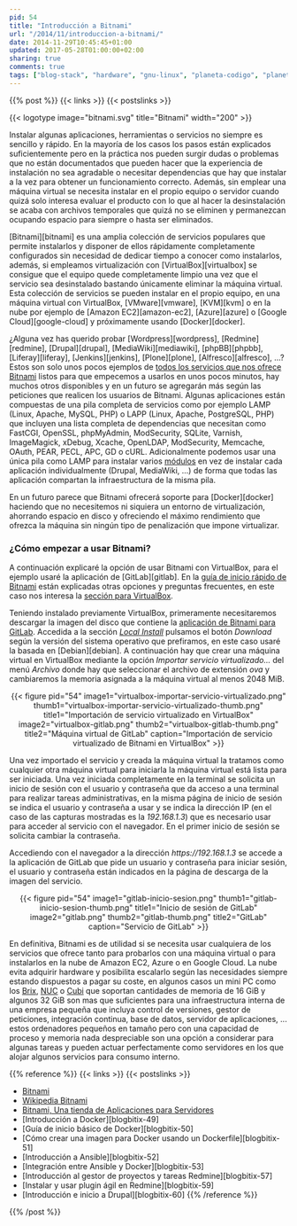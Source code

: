 ```yaml
---
pid: 54
title: "Introducción a Bitnami"
url: "/2014/11/introduccion-a-bitnami/"
date: 2014-11-29T10:45:45+01:00
updated: 2017-05-28T01:00:00+02:00
sharing: true
comments: true
tags: ["blog-stack", "hardware", "gnu-linux", "planeta-codigo", "planeta-linux", "software", "software-libre"]
---
```


{{% post %}}
{{< links >}}
{{< postslinks >}}

{{< logotype image="bitnami.svg" title="Bitnami" width="200" >}}

Instalar algunas aplicaciones, herramientas o servicios no siempre es sencillo y rápido. En la mayoría de los casos los pasos están explicados suficientemente pero en la práctica nos pueden surgir dudas o problemas que no están documentados que pueden hacer que la experiencia de instalación no sea agradable o necesitar dependencias que hay que instalar a la vez para obtener un funcionamiento correcto. Además, sin emplear una máquina virtual se necesita instalar en el propio equipo o servidor cuando quizá solo interesa evaluar el producto con lo que al hacer la desinstalación se acaba con archivos temporales que quizá no se eliminen y permanezcan ocupando espacio para siempre o hasta ser eliminados.

[Bitnami][bitnami] es una amplia colección de servicios populares que permite instalarlos y disponer de ellos rápidamente completamente configurados sin necesidad de dedicar tiempo a conocer como instalarlos, además, si empleamos virtualización con [VirtualBox][virtualbox] se consigue que el equipo quede completamente limpio una vez que el servicio sea desinstalado bastando únicamente eliminar la máquina virtual. Esta colección de servicios se pueden instalar en el propio equipo, en una máquina virtual con VirtualBox, [VMware][vmware], [KVM][kvm] o en la nube por ejemplo de [Amazon EC2][amazon-ec2], [Azure][azure] o [Google Cloud][google-cloud] y próximamente usando [Docker][docker].

¿Alguna vez has querido probar [Wordpress][wordpress], [Redmine][redmine], [Drupal][drupal], [MediaWiki][mediawiki], [phpBB][phpbb], [Liferay][liferay], [Jenkins][jenkins], [Plone][plone], [Alfresco][alfresco], ...? Estos son solo unos pocos ejemplos de [todos los servicios que nos ofrece Bitnami](https://bitnami.com/stacks) listos para que empecemos a usarlos en unos pocos minutos, hay muchos otros disponibles y en un futuro se agregarán más según las peticiones que realicen los usuarios de Bitnami. Algunas aplicaciones están compuestas de una pila completa de servicios como por ejemplo LAMP (Linux, Apache, MySQL, PHP) o LAPP (Linux, Apache, PostgreSQL, PHP) que incluyen una lista completa de dependencias que necesitan como FastCGI, OpenSSL, phpMyAdmin, ModSecurity, SQLite, Varnish, ImageMagick, xDebug, Xcache, OpenLDAP, ModSecurity, Memcache, OAuth, PEAR, PECL, APC, GD o cURL. Adicionalmente podemos usar una única pila como LAMP para instalar varios [módulos](https://bitnami.com/stack/lamp/modules) en vez de instalar cada aplicación individualmente (Drupal, MediaWiki, ...) de forma que todas las aplicación compartan la infraestructura de la misma pila.

En un futuro parece que Bitnami ofrecerá soporte para [Docker][docker] haciendo que no necesitemos ni siquiera un entorno de virtualización, ahorrando espacio en disco y ofreciendo el máximo rendimiento que ofrezca la máquina sin ningún tipo de penalización que impone virtualizar.

### ¿Cómo empezar a usar Bitnami?

A continuación explicaré la opción de usar Bitnami con VirtualBox, para el ejemplo usaré la aplicación de [GitLab][gitlab]. En la [guía de inicio rápido de Bitnami](https://docs.bitnami.com/virtual-machine/) están explicadas otras opciones y preguntas frecuentes, en este caso nos interesa la [sección para VirtualBox](https://docs.bitnami.com/virtual-machine/get-started-virtualbox/).

Teniendo instalado previamente VirtualBox, primeramente necesitaremos descargar la imagen del disco que contiene la [aplicación de Bitnami para GitLab](https://bitnami.com/stack/gitlab). Accedida a la sección [_Local Install_](https://bitnami.com/stack/gitlab/virtual-machine) pulsamos el botón _Download_ según la versión del sistema operativo que prefiramos, en este caso usaré la basada en [Debian][debian]. A continuación hay que crear una máquina virtual en VirtualBox mediante la opción _Importar servicio virtualizado..._ del menú _Archivo_ donde hay que seleccionar el archivo de extensión _ova_ y cambiaremos la memoria asignada a la máquina virtual al menos 2048 MiB.

<div class="media" style="text-align: center;">
    {{< figure pid="54"
        image1="virtualbox-importar-servicio-virtualizado.png" thumb1="virtualbox-importar-servicio-virtualizado-thumb.png" title1="Importación de servicio virtualizado en VirtualBox"
        image2="virtualbox-gitlab.png" thumb2="virtualbox-gitlab-thumb.png" title2="Máquina virtual de GitLab"
				caption="Importación de servicio virtualizado de Bitnami en VirtualBox" >}}
</div>

Una vez importado el servicio y creada la máquina virtual la tratamos como cualquier otra máquina virtual para iniciarla la máquina virtual está lista para ser iniciada. Una vez iniciada completamente en la terminal se solicita un inicio de sesión con el usuario y contraseña que da acceso a una terminal para realizar tareas administrativas, en la misma página de inicio de sesión se indica el usuario y contraseña a usar y se indica la dirección IP (en el caso de las capturas mostradas es la _192.168.1.3_) que es necesario usar para acceder al servicio con el navegador. En el primer inicio de sesión se solicita cambiar la contraseña.

Accediendo con el navegador a la dirección _https\://192.168.1.3_ se accede a la aplicación de GitLab que pide un usuario y contraseña para iniciar sesión, el usuario y contraseña están indicados en la página de descarga de la imagen del servicio.

<div class="media" style="text-align: center;">
    {{< figure pid="54"
        image1="gitlab-inicio-sesion.png" thumb1="gitlab-inicio-sesion-thumb.png" title1="Inicio de sesión de GitLab"
        image2="gitlab.png" thumb2="gitlab-thumb.png" title2="GitLab"
				caption="Servicio de GitLab" >}}
</div>

En definitiva, Bitnami es de utilidad si se necesita usar cualquiera de los servicios que ofrece tanto para probarlos con una máquina virtual o para instalarlos en la nube de Amazon EC2, Azure o en Google Cloud. La nube evita adquirir hardware y posibilita escalarlo según las necesidades siempre estando dispuestos a pagar su coste, en algunos casos un mini PC como los [Brix](http://amzn.to/2rauzYV), [NUC](http://amzn.to/2s8GYtI) o [Cubi](http://amzn.to/2r07KGS) que soportan cantidades de memoria de 16 GiB y algunos 32 GiB son mas que suficientes para una infraestructura interna de una empresa pequeña que incluya control de versiones, gestor de peticiones, integración continua, base de datos, servidor de aplicaciones, ... estos ordenadores pequeños en tamaño pero con una capacidad de proceso y memoria nada despreciable son una opción a considerar para algunas tareas y pueden actuar perfectamente como servidores en los que alojar algunos servicios para consumo interno.

{{% reference %}}
{{< links >}}
{{< postslinks >}}
* [Bitnami](https://bitnami.com)
* [Wikipedia Bitnami](https://en.wikipedia.org/wiki/Bitnami)
* [Bitnami, Una tienda de Aplicaciones para Servidores](http://www.jsitech.com/generales/bitnami-una-tienda-de-aplicaciones-para-servidores/)
* [Introducción a Docker][blogbitix-49]
* [Guía de inicio básico de Docker][blogbitix-50]
* [Cómo crear una imagen para Docker usando un Dockerfile][blogbitix-51]
* [Introducción a Ansible][blogbitix-52]
* [Integración entre Ansible y Docker][blogbitix-53]
* [Introducción al gestor de proyectos y tareas Redmine][blogbitix-57]
* [Instalar y usar plugin ágil en Redmine][blogbitix-59]
* [Introducción e inicio a Drupal][blogbitix-60]
{{% /reference %}}

{{% /post %}}
